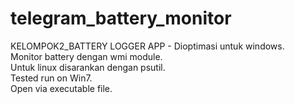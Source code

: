 # telegram_battery_monitor

KELOMPOK2_BATTERY LOGGER APP - Dioptimasi untuk windows.  
Monitor battery dengan wmi module.  
Untuk linux disarankan dengan psutil.  
Tested run on Win7.  
Open via executable file.  

